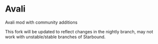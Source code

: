 # Avali
Avali mod with community additions

This fork will be updated to reflect changes in the nightly branch, may not work with unstable/stable branches of Starbound.
